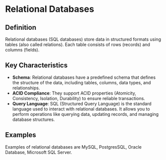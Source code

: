 # Relational Databases

## Definition
Relational databases (SQL databases) store data in structured formats using tables (also called relations). Each table consists of rows (records) and columns (fields).

## Key Characteristics
- **Schema**: Relational databases have a predefined schema that defines the structure of the data, including tables, columns, data types, and relationships.
- **ACID Compliance**: They support ACID properties (Atomicity, Consistency, Isolation, Durability) to ensure reliable transactions.
- **Query Language**: SQL (Structured Query Language) is the standard language used to interact with relational databases. It allows you to perform operations like querying data, updating records, and managing database structures.

## Examples
Examples of relational databases are MySQL, PostgresSQL, Oracle Database, Microsoft SQL Server.
